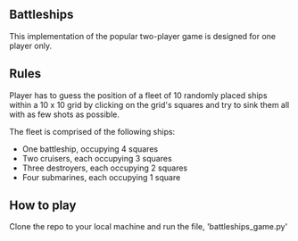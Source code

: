  ## Battleships

This implementation of the popular two-player game is designed for one player only.

## Rules

Player has to guess the position of a fleet of 10 randomly placed ships within a 10 x 10 grid by clicking on the grid's squares and try to sink them all with as few shots as possible.

The fleet is comprised of the following ships:

- One battleship, occupying 4 squares
- Two cruisers, each occupying 3 squares
- Three destroyers, each occupying 2 squares
- Four submarines, each occupying 1 square

## How to play

Clone the repo to your local machine and run the file, 'battleships_game.py'
